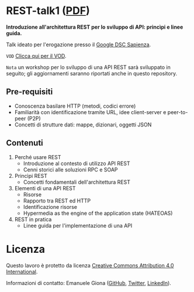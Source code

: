# REST-talk1 ([PDF][slides])
**Introduzione all'architettura REST per lo sviluppo di API: princìpi e linee guida.**

Talk ideato per l'erogazione presso il [Google DSC Sapienza][dsc].

`VOD` [Clicca qui per il VOD][dsc-yt].

`Nota` un workshop per lo sviluppo di una API REST sarà sviluppato in seguito; gli aggiornamenti saranno riportati anche in questo repository.

## Pre-requisiti

- Conoscenza basilare HTTP (metodi, codici errore)
- Familiarità con identificazione tramite URL, idee client-server e peer-to-peer (P2P)
- Concetti di strutture dati: mappe, dizionari, oggetti JSON

## Contenuti

1. Perché usare REST
   - Introduzione al contesto di utilizzo API REST
   - Cenni storici alle soluzioni RPC e SOAP
2. Princìpi REST
   - Concetti fondamentali dell'architettura REST
3. Elementi di una API REST
   - Risorse
   - Rapporto tra REST ed HTTP
   - Identificazione risorse
   - Hypermedia as the engine of the application state (HATEOAS)
4. REST in pratica
   - Linee guida per l'implementazione di una API

# Licenza

Questo lavoro è protetto da licenza [Creative Commons Attribution 4.0 International][license].

Informazioni di contatto: Emanuele Giona ([GitHub][gh], [Twitter][twitter], [LinkedIn][linkedin]).

[slides]: ./slides.pdf
[license]: https://creativecommons.org/licenses/by/4.0/
[gh]: https://github.com/emanuelegiona
[twitter]: https://twitter.com/emanuele_giona
[linkedin]: https://www.linkedin.com/in/emanuelegiona
[dsc]: https://github.com/DSC-Sapienza
[dsc-yt]: https://www.youtube.com/watch?v=6N0cCmXYh7Q
[rest-talk2]: TODO

